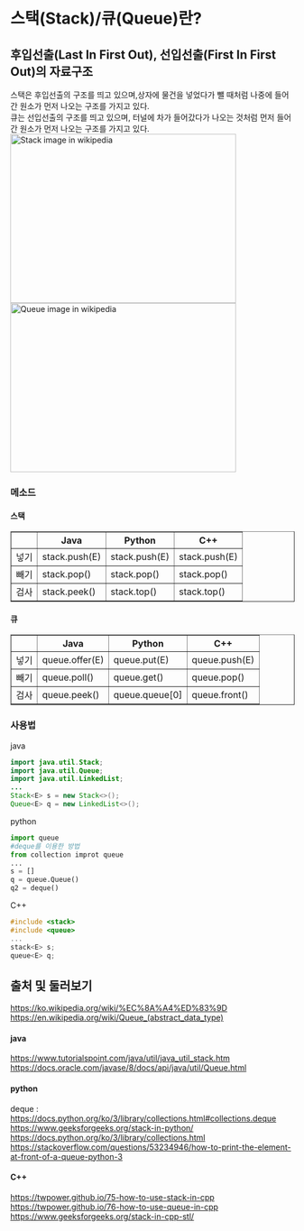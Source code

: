 # 스택(Stack)/큐(Queue)란?
## 후입선출(Last In First Out), 선입선출(First In First Out)의 자료구조
스택은 후입선출의 구조를 띄고 있으며,상자에 물건을 넣었다가 뺄 때처럼 나중에 들어간 원소가 먼저 나오는 구조를 가지고 있다.  
큐는 선입선출의 구조를 띄고 있으며, 터널에 차가 들어갔다가 나오는 것처럼 먼저 들어간 원소가 먼저 나오는 구조를 가지고 있다.  
<img src = "https://upload.wikimedia.org/wikipedia/commons/thumb/2/29/Data_stack.svg/1280px-Data_stack.svg.png" alt = "Stack image in wikipedia" height = "300" width = "400" />
<img src = "https://upload.wikimedia.org/wikipedia/commons/thumb/5/52/Data_Queue.svg/1920px-Data_Queue.svg.png" alt = "Queue image in wikipedia" height = "300" width = "400" />  
### 메소드  
#### 스택
<table border="1">
        <th></th>
	    <th>Java</th>
	    <th>Python</th>
        <th>C++</th>
	    <tr>
	        <td>넣기</td>
	        <td>stack.push(E)</td>
            	<td>stack.push(E)</td>
            	<td>stack.push(E)</td>
	    </tr>
	    <tr>
	        <td>빼기</td>
	        <td>stack.pop()</td>
            	<td>stack.pop()</td>
            	<td>stack.pop()</td>
	    </tr>
        <tr>
            <td>검사</td>
            <td>stack.peek()</td>
            <td>stack.top()</td>
            <td>stack.top()</td>
        </tr>
    </table>  
    
#### 큐
<table border="1">
        <th></th>
	    <th>Java</th>
	    <th>Python</th>
        <th>C++</th>
	    <tr>
	        <td>넣기</td>
	        <td>queue.offer(E)</td>
            	<td>queue.put(E)</td>
            	<td>queue.push(E)</td>
	    </tr>
	    <tr>
	        <td>빼기</td>
	        <td>queue.poll()</td>
            	<td>queue.get()</td>
            	<td>queue.pop()</td>
	    </tr>
        <tr>
            <td>검사</td>
            <td>queue.peek()</td>
            <td>queue.queue[0]</td>
            <td>queue.front()</td>
        </tr>
    </table>
  

### 사용법
java  
```java
import java.util.Stack;
import java.util.Queue;
import java.util.LinkedList;
...
Stack<E> s = new Stack<>();
Queue<E> q = new LinkedList<>();
```
python  
```python
import queue
#deque를 이용한 방법
from collection improt queue
...
s = []
q = queue.Queue()
q2 = deque()
```
C++
```C++
#include <stack>
#include <queue>
...
stack<E> s;
queue<E> q;
```


출처 및 둘러보기
--  
https://ko.wikipedia.org/wiki/%EC%8A%A4%ED%83%9D  
https://en.wikipedia.org/wiki/Queue_(abstract_data_type)  
#### java  
https://www.tutorialspoint.com/java/util/java_util_stack.htm  
https://docs.oracle.com/javase/8/docs/api/java/util/Queue.html  

#### python  
deque : https://docs.python.org/ko/3/library/collections.html#collections.deque  
https://www.geeksforgeeks.org/stack-in-python/  
https://docs.python.org/ko/3/library/collections.html  
https://stackoverflow.com/questions/53234946/how-to-print-the-element-at-front-of-a-queue-python-3  

#### C++  
https://twpower.github.io/75-how-to-use-stack-in-cpp  
https://twpower.github.io/76-how-to-use-queue-in-cpp  
https://www.geeksforgeeks.org/stack-in-cpp-stl/  

